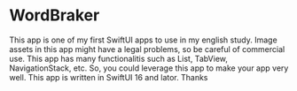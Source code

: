 # WordBraker
This app is one of my first SwiftUI apps to use in my english study.
Image assets in this app might have a legal problems, so be careful of commercial use.
This app has many functionalitis such as List, TabView, NavigationStack, etc.
So, you could leverage this app to make your app very well.
This app is written in SwiftUI 16 and lator.
Thanks
